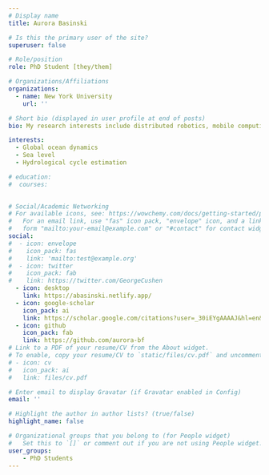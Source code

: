 ```yaml
---
# Display name
title: Aurora Basinski

# Is this the primary user of the site?
superuser: false

# Role/position
role: PhD Student [they/them]

# Organizations/Affiliations
organizations:
  - name: New York University
    url: ''

# Short bio (displayed in user profile at end of posts)
bio: My research interests include distributed robotics, mobile computing and programmable matter.

interests:
  - Global ocean dynamics
  - Sea level
  - Hydrological cycle estimation

# education:
#  courses:
    

# Social/Academic Networking
# For available icons, see: https://wowchemy.com/docs/getting-started/page-builder/#icons
#   For an email link, use "fas" icon pack, "envelope" icon, and a link in the
#   form "mailto:your-email@example.com" or "#contact" for contact widget.
social:
#  - icon: envelope
#    icon_pack: fas
#    link: 'mailto:test@example.org'
#  - icon: twitter
#    icon_pack: fab
#    link: https://twitter.com/GeorgeCushen
  - icon: desktop
    link: https://abasinski.netlify.app/
  - icon: google-scholar
    icon_pack: ai
    link: https://scholar.google.com/citations?user=_30iEYgAAAAJ&hl=en&oi=ao
  - icon: github
    icon_pack: fab
    link: https://github.com/aurora-bf
# Link to a PDF of your resume/CV from the About widget.
# To enable, copy your resume/CV to `static/files/cv.pdf` and uncomment the lines below.
# - icon: cv
#   icon_pack: ai
#   link: files/cv.pdf

# Enter email to display Gravatar (if Gravatar enabled in Config)
email: ''

# Highlight the author in author lists? (true/false)
highlight_name: false

# Organizational groups that you belong to (for People widget)
#   Set this to `[]` or comment out if you are not using People widget.
user_groups:
    - PhD Students
---
```


